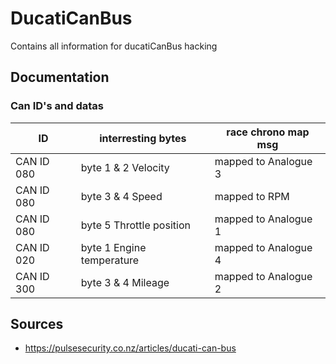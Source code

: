 # DucatiCanBus
Contains all information for ducatiCanBus hacking

## Documentation

### Can ID's and datas
| ID | interresting bytes | race chrono map msg
|----|--------------------|--------------------|
| CAN ID 080 | byte 1 & 2 Velocity | mapped to Analogue 3 |
| CAN ID 080 | byte 3 & 4 Speed | mapped to RPM |
| CAN ID 080 | byte 5 Throttle position | mapped to Analogue 1 |
| CAN ID 020 | byte 1 Engine temperature | mapped to Analogue 4 |
| CAN ID 300  |byte 3 & 4 Mileage | mapped to Analogue 2 |

## Sources

- https://pulsesecurity.co.nz/articles/ducati-can-bus
